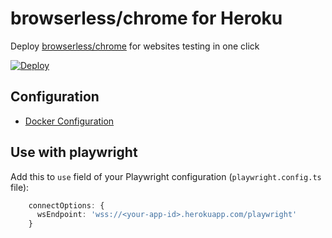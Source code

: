 # browserless/chrome for Heroku

Deploy [browserless/chrome](https://github.com/browserless/chrome) for websites testing in one click

[![Deploy](https://www.herokucdn.com/deploy/button.svg)](https://heroku.com/deploy?template=https://github.com/Inzhenerka/browserless-chrome-heroku)

## Configuration

-   [Docker Configuration](https://www.browserless.io/docs/docker)

## Use with playwright

Add this to `use` field of your Playwright configuration (`playwright.config.ts` file):

``` typescript
    connectOptions: {
      wsEndpoint: 'wss://<your-app-id>.herokuapp.com/playwright'
    }
```
